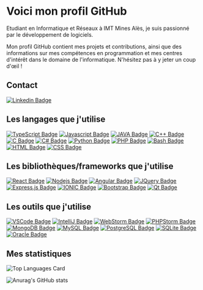 # Voici mon profil GitHub

Etudiant en Informatique et Réseaux à IMT Mines Alès, je suis passionné par le développement de logiciels. <br/>

Mon profil GitHub contient mes projets et contributions, ainsi que des informations sur mes compétences en programmation et mes centres d'intérêt dans le domaine de l'informatique. N'hésitez pas à y jeter un coup d'œil !

## Contact 
[![Linkedin Badge](https://img.shields.io/badge/LinkedIn-0077B5?style=for-the-badge&logo=linkedin&logoColor=white)](https://www.linkedin.com/in/irfan-bouhenaf-7371501b6/)

## Les langages que j'utilise
[![TypeScript Badge](https://img.shields.io/badge/TypeScript-007ACC?style=for-the-badge&logo=typescript&logoColor=white)](#) 
[![Javascript Badge](https://img.shields.io/badge/JavaScript-F7DF1E?style=for-the-badge&logo=javascript&logoColor=black)](#) 
[![JAVA Badge](https://img.shields.io/badge/Java-ED8B00?style=for-the-badge&logo=java&logoColor=white)](#) 
[![C++ Badge](https://img.shields.io/badge/C%2B%2B-00599C?style=for-the-badge&logo=c%2B%2B&logoColor=white)](#) 
[![C Badge](https://img.shields.io/badge/C-00599C?style=for-the-badge&logo=c&logoColor=white)](#)
[![C# Badge](https://img.shields.io/badge/C%23-239120?style=for-the-badge&logo=c-sharp&logoColor=white)](#) 
[![Python Badge](https://img.shields.io/badge/Python-14354C?style=for-the-badge&logo=python&logoColor=white)](#) 
[![PHP Badge](https://img.shields.io/badge/PHP-777BB4?style=for-the-badge&logo=php&logoColor=white)](#)
[![Bash Badge](https://img.shields.io/badge/Shell_Script-121011?style=for-the-badge&logo=gnu-bash&logoColor=white)](#)
[![HTML Badge](https://img.shields.io/badge/HTML5-E34F26?style=for-the-badge&logo=html5&logoColor=white)](#)
[![CSS Badge](https://img.shields.io/badge/CSS3-1572B6?style=for-the-badge&logo=css3&logoColor=white)](#)

## Les bibliothèques/frameworks que j'utilise
[![React Badge](https://img.shields.io/badge/React-20232A?style=for-the-badge&logo=react&logoColor=61DAFB)](#) 
[![Nodejs Badge](https://img.shields.io/badge/Node.js-43853D?style=for-the-badge&logo=node.js&logoColor=white)](#) 
[![Angular Badge](https://img.shields.io/badge/Angular-DD0031?style=for-the-badge&logo=angular&logoColor=white)](#) 
[![JQuery Badge](https://img.shields.io/badge/jQuery-0769AD?style=for-the-badge&logo=jquery&logoColor=white)](#) 
[![Express.js Badge](https://img.shields.io/badge/Express.js-404D59?style=for-the-badge)](#) 
[![IONIC Badge](https://img.shields.io/badge/Ionic-3880FF?style=for-the-badge&logo=ionic&logoColor=white)](#)
[![Bootstrap Badge](https://img.shields.io/badge/Bootstrap-563D7C?style=for-the-badge&logo=bootstrap&logoColor=white)](#)
[![Qt Badge](https://img.shields.io/badge/Qt-41CD52?style=for-the-badge&logo=qt&logoColor=white)](#) 

## Les outils que j'utilise

[![VSCode Badge](https://img.shields.io/badge/Visual_Studio_Code-0078D4?style=for-the-badge&logo=visual%20studio%20code&logoColor=white)](#) 
[![IntelliJ Badge](https://img.shields.io/badge/IntelliJ_IDEA-000000.svg?style=for-the-badge&logo=intellij-idea&logoColor=white)](#) 
[![WebStorm Badge](https://img.shields.io/badge/WebStorm-000000?style=for-the-badge&logo=WebStorm&logoColor=white)](#) 
[![PHPStorm Badge](http://img.shields.io/badge/-PHPStorm-181717?style=for-the-badge&logo=phpstorm&logoColor=white)](#) 
[![MongoDB Badge](https://img.shields.io/badge/MongoDB-4EA94B?style=for-the-badge&logo=mongodb&logoColor=white)](#) 
[![MySQL Badge](https://img.shields.io/badge/MySQL-00000F?style=for-the-badge&logo=mysql&logoColor=white)](#) 
[![PostgreSQL Badge](https://img.shields.io/badge/PostgreSQL-316192?style=for-the-badge&logo=postgresql&logoColor=white)](#)
[![SQLite Badge](https://img.shields.io/badge/SQLite-07405E?style=for-the-badge&logo=sqlite&logoColor=white)](#) 
[![Oracle Badge](https://img.shields.io/badge/Oracle-F80000?style=for-the-badge&logo=oracle&logoColor=black)](#)

## Mes statistiques

![Top Languages Card](https://github-readme-stats.vercel.app/api/top-langs/?username=magicirfan&layout=compact&count_private=true&theme=calm&hide=css,HTML)

![Anurag's GitHub stats](https://github-readme-stats.vercel.app/api?username=magicirfan&show_icons=true&theme=calm&count_private=true&show_icons=true)
